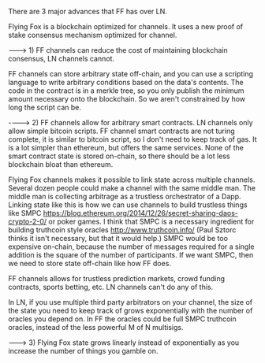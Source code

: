 There are 3 major advances that FF has over LN.

Flying Fox is a blockchain optimized for channels. It uses a new proof of stake consensus mechanism optimized for channel.

---> 1) FF channels can reduce the cost of maintaining blockchain consensus, LN channels cannot.


FF channels can store arbitrary state off-chain, and you can use a scripting language to write arbitrary conditions based on the data's contents. The code in the contract is in a merkle tree, so you only publish the minimum amount necessary onto the blockchain. So we aren't constrained by how long the script can be.


----> 2) FF channels allow for arbitrary smart contracts. LN channels only allow simple bitcoin scripts.
FF channel smart contracts are not turing complete, it is similar to bitcoin script, so I don't need to keep track of gas. It is a lot simpler than ethereum, but offers the same services. None of the smart contract state is stored on-chain, so there should be a lot less blockchain bloat than ethereum.

Flying Fox channels makes it possible to link state across multiple channels. Several dozen people could make a channel with the same middle man. The middle man is collecting arbitrage as a trustless orchestrator of a Dapp.
Linking state like this is how we can use channels to build trustless things like SMPC https://blog.ethereum.org/2014/12/26/secret-sharing-daos-crypto-2-0/ or poker games.
I think that SMPC is a necessary ingredient for building truthcoin style oracles http://www.truthcoin.info/ (Paul Sztorc thinks it isn't necessary, but that it would help.)
SMPC would be too expensive on-chain, because the number of messages required for a single addition is the square of the number of participants. If we want SMPC, then we need to store state off-chain like how FF does.

FF channels allows for trustless prediction markets, crowd funding contracts, sports betting, etc. LN channels can't do any of this.

In LN, if you use multiple third party arbitrators on your channel, the size of the state you need to keep track of grows exponentially with the number of oracles you depend on. In FF the oracles could be full SMPC truthcoin oracles, instead of the less powerful M of N multisigs.

---> 3) Flying Fox state grows linearly instead of exponentially as you increase the number of things you gamble on.

